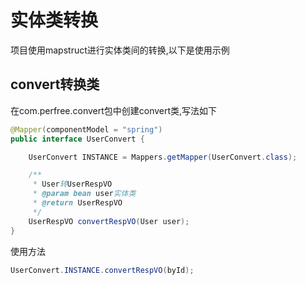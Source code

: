 # 实体类转换
项目使用mapstruct进行实体类间的转换,以下是使用示例
## convert转换类
在com.perfree.convert包中创建convert类,写法如下
```java
@Mapper(componentModel = "spring")
public interface UserConvert {

    UserConvert INSTANCE = Mappers.getMapper(UserConvert.class);

    /**
     * User转UserRespVO
     * @param bean user实体类
     * @return UserRespVO
     */
    UserRespVO convertRespVO(User user);
}
```
使用方法
```java
UserConvert.INSTANCE.convertRespVO(byId);
```

